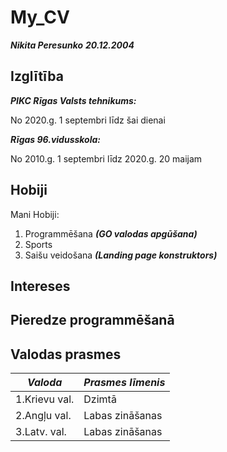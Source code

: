 # My_CV
***Nikita Peresunko***
***20.12.2004***

## Izglītība

***PIKC Rīgas Valsts tehnikums:***

No 2020.g. 1 septembri līdz šai dienai

***Rīgas 96.vidusskola:***

No 2010.g. 1 septembri līdz 2020.g. 20 maijam

## Hobiji
 Mani Hobiji:
 1. Programmēšana ***(GO valodas apgūšana)***
 2. Sports
 3. Saišu veidošana ***(Landing page konstruktors)***

## Intereses

## Pieredze programmēšanā


## Valodas prasmes
| ***Valoda***    | ***Prasmes līmenis*** |
| ------------    | --------------------- |
|  1.Krievu val.  |        Dzimtā         |
|  2.Angļu val.   |     Labas zināšanas   |
|  3.Latv. val.   |     Labas zināšanas   |
